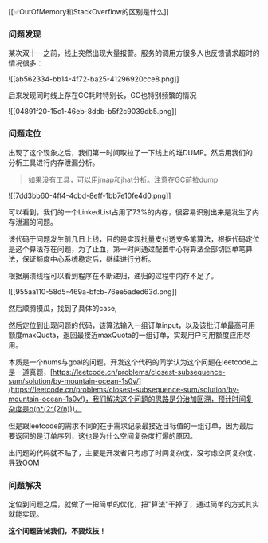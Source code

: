[[✅OutOfMemory和StackOverflow的区别是什么]]



### 问题发现


某次双十一之前，线上突然出现大量报警。服务的调用方很多人也反馈请求超时的情况很多：



![[ab562334-bb14-4f72-ba25-41296920cce8.png]]



后来发现同时线上存在GC耗时特别长，GC也特别频繁的情况



![[04891f20-15c1-46eb-8ddb-b5f2c9039db5.png]]

### 问题定位


出现了这个现象之后，我们第一时间取拉了一下线上的堆DUMP。然后用我们的分析工具进行内存泄漏分析。



> 如果没有工具，可以用jmap和jhat分析。注意在GC前拉dump
>



![[7dd3bb60-4ff4-4cbd-8eff-1bb7e10fe4d0.png]]



可以看到，我们的一个LinkedList占用了73%的内存，很容易识别出来是发生了内存泄漏的问题。



该代码于问题发生前几日上线，目的是实现批量支付透支多笔算法，根据代码定位是这个算法存在问题，为了止血，第一时间通过配置中心将算法全部切回单笔算法，保证额度中心系统稳定后，继续进行分析。



根据崩溃线程可以看到程序在不断递归，递归的过程中内存不足了。



![[955aa110-58d5-469a-bfcb-76ee5aded63d.png]]



然后顺腾摸瓜，找到了具体的case,



然后定位到出现问题的代码，该算法输入一组订单input，以及该批订单最高可用额度maxQuota，返回最接近maxQuota的一组订单，实现用户可用额度应用尽用。



本质是一个nums与goal的问题，开发这个代码的同学认为这个问题在leetcode上是一道真题，[https://leetcode.cn/problems/closest-subsequence-sum/solution/by-mountain-ocean-1s0v/](https://leetcode.cn/problems/closest-subsequence-sum/solution/by-mountain-ocean-1s0v/)，我们解决这个问题的思路是分治加回溯，预计时间复杂度是o(n*(2^(2/n)))，



但是跟leetcode的需求不同的在于需求记录最接近目标值的一组订单，因为最后要返回的是订单序列，这也是为什么空间复杂度打爆的原因。



出问题的代码就不贴了，主要是开发者只考虑了时间复杂度，没考虑空间复杂度，导致OOM

### 
### 问题解决


定位到问题之后，就做了一把简单的优化，把"算法"干掉了，通过简单的方式其实就能实现。



**这个问题告诫我们，不要炫技！**





